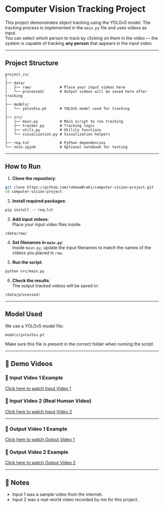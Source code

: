 #  Computer Vision Tracking Project

This project demonstrates object tracking using the YOLOv5 model. The tracking process is implemented in the `main.py` file and uses videos as input.  
You can select which person to track by clicking on them in the video — the system is capable of tracking **any person** that appears in the input video.

---

## Project Structure

```
project_cv/
│
├── data/
│   ├── raw/             # Place your input videos here
│   └── processed/       # Output videos will be saved here after tracking
│
├── models/
│   └── yolov5su.pt      # YOLOv5 model used for tracking
│
├── src/
│   ├── main.py          # Main script to run tracking
│   ├── tracker.py       # Tracking logic
│   ├── utils.py         # Utility functions
│   └── visualization.py # Visualization helpers
│
├── req.txt              # Python dependencies
└── note.ipynb           # Optional notebook for testing
```

---

##  How to Run

1. **Clone the repository**:

```bash
git clone https://github.com/rahmaeBrahi/computer-vision-project.git
cd computer-vision-project
```

2. **Install required packages**:

```bash
pip install -r req.txt
```

3. **Add input videos**:  
   Place your input video files inside:

```
/data/raw/
```

4. **Set filenames in `main.py`**:  
   Inside `main.py`, update the input filenames to match the names of the videos you placed in `raw`.

5. **Run the script**:

```bash
python src/main.py
```

6. **Check the results**:  
   The output tracked videos will be saved in:

```
/data/processed/
```

---

##  Model Used

We use a YOLOv5 model file:

```
models/yolov5su.pt
```

Make sure this file is present in the correct folder when running the script.

---

## 🎥 Demo Videos

### 🔹 Input Video 1 Example  
[Click here to watch Input Video 1](https://drive.google.com/file/d/1TT4ljasEJdqE3umXK8vg1KWBEleMVYrj/view?usp=sharing)

### 🔹 Input Video 2 (Real Human Video)  
[Click here to watch Input Video 2](https://drive.google.com/file/d/11LcIgdHByzZRFkIC4NE1ai1hS1RaBIsL/view?usp=sharing)

---

### 🔹 Output Video 1 Example  
[Click here to watch Output Video 1](https://drive.google.com/file/d/1jKdwt5xX25VvC5G7UQjYQJmJ54lCsj1M/view?usp=sharing)

### 🔹 Output Video 2 Example  
[Click here to watch Output Video 2](https://drive.google.com/file/d/1enX1FkxwYi3zOO8gilejoo-VG6XUC5i4/view?usp=sharing)

---

## 📌 Notes

- Input 1 was a sample video from the internet.
- Input 2 was a real-world video recorded by me for this project.

